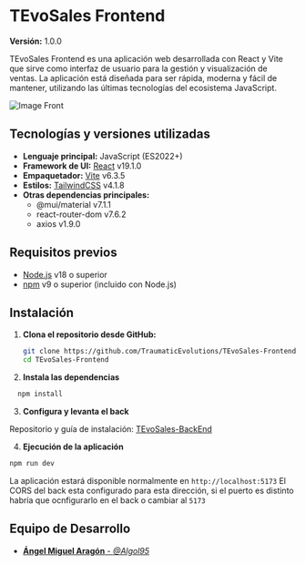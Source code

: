 # TEvoSales Frontend

**Versión:** 1.0.0

TEvoSales Frontend es una aplicación web desarrollada con React y Vite que sirve como interfaz de usuario para la gestión y visualización de ventas. La aplicación está diseñada para ser rápida, moderna y fácil de mantener, utilizando las últimas tecnologías del ecosistema JavaScript.

![Image Front](https://i.imgur.com/5JVctRi.png)

## Tecnologías y versiones utilizadas

- **Lenguaje principal:** JavaScript (ES2022+)
- **Framework de UI:** [React](https://react.dev/) v19.1.0
- **Empaquetador:** [Vite](https://vitejs.dev/) v6.3.5
- **Estilos:** [TailwindCSS](https://tailwindcss.com/) v4.1.8
- **Otras dependencias principales:**
  - @mui/material v7.1.1
  - react-router-dom v7.6.2
  - axios v1.9.0

## Requisitos previos

- [Node.js](https://nodejs.org/) v18 o superior
- [npm](https://www.npmjs.com/) v9 o superior (incluido con Node.js)

## Instalación

1. **Clona el repositorio desde GitHub:**

   ```bash
   git clone https://github.com/TraumaticEvolutions/TEvoSales-Frontend.git
   cd TEvoSales-Frontend
   ```

2. **Instala las dependencias**

```bash
  npm install
```

3. **Configura y levanta el back**

Repositorio y guía de instalación: [TEvoSales-BackEnd](https://github.com/TraumaticEvolutions/TEvoSales-Backend)

4. **Ejecución de la aplicación**

```bash
npm run dev
```

La aplicación estará disponible normalmente en `http://localhost:5173`
El CORS del back esta configurado para esta dirección, si el puerto es distinto habría que ocnfigurarlo en el back o cambiar al `5173`

## Equipo de Desarrollo

- [**Ángel Miguel Aragón** - _@Algol95_](https://github.com/Algol95)
